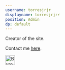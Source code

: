 ```yaml
---
username: torresjrjr
displayname: torresjrjr⚡
position: Admin
dp: default
---
```

Creator of the site.

Contact me [here](https://t.me/torresjrjr). 

<a href="https://dev.to/torresjrjr">
  <img src="https://d2fltix0v2e0sb.cloudfront.net/dev-badge.svg" alt="Byron Torres's DEV Profile" height="30" width="30">
</a>